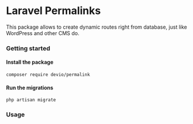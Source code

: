 # Laravel Permalinks

This package allows to create dynamic routes right from database, just like WordPress and other CMS do.

### Getting started

#### Install the package

```shell
composer require devio/permalink
```

#### Run the migrations

```shell
php artisan migrate
```

### Usage
